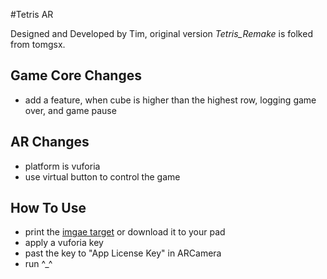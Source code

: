 #Tetris AR

Designed and Developed by Tim, original version *Tetris_Remake* is folked from tomgsx.

## Game Core Changes
- add a feature, when cube is higher than the highest row, logging game over, and game pause

## AR Changes
- platform is vuforia
- use virtual button to control the game

## How To Use
- print the [imgae target](https://geekgame.bai.uno/geekgame.jpg) or download it to your pad
- apply a vuforia key
- past the key to "App License Key" in ARCamera
- run   ^_^